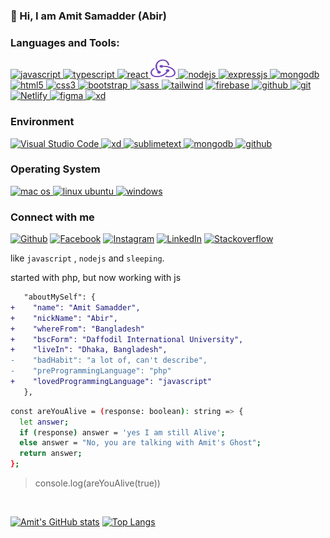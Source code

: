 ### 💎 Hi, I am Amit Samadder (Abir)

<!-- ##### I ❤️ to work with JavaScript, TypeScript, ReactJS, NextJS, ReduxJS, ContextAPI 
##### I ❤️ to use mac OS, Linux (ubuntu) OS, Windows OS 
##### I ❤️ the tools to development are WebStorm, vscode, postman, chrome -->

### Languages and Tools:
[<img src="https://upload.wikimedia.org/wikipedia/commons/9/99/Unofficial_JavaScript_logo_2.svg" alt="javascript" width="40" height="30"/> ](https://developer.mozilla.org/en-US/docs/Web/JavaScript) 
[<img src="https://www.vectorlogo.zone/logos/typescriptlang/typescriptlang-icon.svg" alt="typescript" width="30" height="30"/> ](https://www.typescriptlang.org/) 
[<img src="https://www.vectorlogo.zone/logos/reactjs/reactjs-icon.svg" alt="react" width="40" height="30"/> ](https://reactjs.org) 
[<img src="https://raw.githubusercontent.com/devicons/devicon/master/icons/redux/redux-original.svg" alt="redux" width="40" height="30"/> ](https://redux.js.org) 
[<img src="https://www.vectorlogo.zone/logos/nodejs/nodejs-icon.svg" alt="nodejs" width="40" height="30"/> ](https://nodejs.org) 
[<img src="https://www.pngfind.com/pngs/m/136-1363736_express-js-icon-png-transparent-png.png" alt="expressjs" width="35" height="30" background="#fff"/> ](https://expressjs.com/) 
[<img src="https://www.vectorlogo.zone/logos/mongodb/mongodb-icon.svg" alt="mongodb" width="40" height="30"/> ](https://www.mongodb.com/) 
[<img src="https://www.vectorlogo.zone/logos/w3_html5/w3_html5-icon.svg" alt="html5" width="40" height="30"/> ](https://www.w3.org/html) 
[<img src="https://www.vectorlogo.zone/logos/w3_css/w3_css-icon.svg" alt="css3" width="40" height="30"/> ](https://www.w3schools.com/css) 
[<img src="https://upload.wikimedia.org/wikipedia/commons/b/b2/Bootstrap_logo.svg" alt="bootstrap" width="37" height="30"/> ](https://getbootstrap.com/)
[<img src="https://www.vectorlogo.zone/logos/sass-lang/sass-lang-icon.svg" alt="sass" width="40" height="30"/> ](https://sass-lang.com)
[<img src="https://www.vectorlogo.zone/logos/tailwindcss/tailwindcss-icon.svg" alt="tailwind" width="40" height="30"/>](https://tailwindcss.com) 
[<img src="https://www.vectorlogo.zone/logos/firebase/firebase-icon.svg" alt="firebase" width="40" height="30"/> ](https://firebase.google.com) 
[<img src="https://www.vectorlogo.zone/logos/github/github-icon.svg" alt="github" width="40" height="30"/> ](https://github.com/) 
[<img src="https://www.vectorlogo.zone/logos/git-scm/git-scm-icon.svg" alt="git" width="40" height="30"/> ](https://git-scm.com) 
[<img src="https://www.vectorlogo.zone/logos/netlify/netlify-icon.svg" alt="Netlify" width="40" height="30"/> ](https://www.netlify.com/) 
[<img src="https://www.vectorlogo.zone/logos/figma/figma-icon.svg" alt="figma" width="40" height="30"/> ](https://www.figma.com) 
[<img src="https://cdn.worldvectorlogo.com/logos/adobe-xd.svg" alt="xd" width="40" height="30"/> ](https://www.adobe.com/products/xd.html) 

### Environment
[<img src="https://upload.wikimedia.org/wikipedia/commons/2/2d/Visual_Studio_Code_1.18_icon.svg" alt="Visual Studio Code" width="40" height="30"/> ](https://code.visualstudio.com) 
[<img src="https://upload.wikimedia.org/wikipedia/commons/c/c0/WebStorm_Icon.svg" alt="xd" width="40" height="30"/> ](https://www.jetbrains.com/webstorm/) 
[<img src="https://upload.wikimedia.org/wikipedia/commons/7/79/Breezeicons-apps-48-sublime-text.svg" alt="sublimetext" width="30" height="30"/> ](https://www.sublimetext.com/) 
[<img src="https://www.vectorlogo.zone/logos/mongodb/mongodb-icon.svg" alt="mongodb" width="40" height="30"/> ](https://www.mongodb.com/products/compass) 
[<img src="https://www.vectorlogo.zone/logos/github/github-icon.svg" alt="github" width="40" height="30"/> ](https://github.com/) 

### Operating System
[<img src="http://incitrio.com/wp-content/uploads/2015/01/Apple_gray_logo.png" alt="mac os" width="30" height="30"/> ](https://www.apple.com/macos/monterey/) 
[<img src="https://www.vectorlogo.zone/logos/ubuntu/ubuntu-icon.svg" alt="linux ubuntu" width="40" height="30"/> ](https://ubuntu.com/) 
[<img src="https://upload.wikimedia.org/wikipedia/commons/5/5f/Windows_logo_-_2012.svg" alt="windows" width="30" height="30"/> ](https://www.microsoft.com/en-us/windows) 

### Connect with me
[![Github][github-shield]][github-url]
[![Facebook][facebook-shield]][facebook-url]
[![Instagram][instagram-shield]][instagram-url]
[![LinkedIn][linkedin-shield]][linkedin-url]
[![Stackoverflow][stackoverflow-shield]][stackoverflow-url]


like `javascript` , `nodejs` and `sleeping`.

started with php, but now working with js

```diff
   "aboutMySelf": {
+    "name": "Amit Samadder",
+    "nickName": "Abir",
+    "whereFrom": "Bangladesh"
+    "bscForm": "Daffodil International University",
+    "liveIn": "Dhaka, Bangladesh",
-    "badHabit": "a lot of, can't describe",
-    "preProgrammingLanguage": "php"
+    "lovedProgrammingLanguage": "javascript"
   },
```

```bash
const areYouAlive = (response: boolean): string => {
  let answer;
  if (response) answer = 'yes I am still Alive';
  else answer = "No, you are talking with Amit's Ghost";
  return answer;
};
```

> console.log(areYouAlive(true))
<br/>

[![Amit's GitHub stats](https://github-readme-stats.vercel.app/api?username=amiamitswe&count_private=true&show_icons=true&theme=dark)](https://github.com/amiamitswe) [![Top Langs](https://github-readme-stats.vercel.app/api/top-langs/?username=amiamitswe&layout=compact&theme=dark)](https://github.com/amiamitswe)

[stackoverflow-shield]: https://img.shields.io/badge/stackoverflow-%20-555?color=555&&logo=stackoverflow&logoColor=white&style=flat-square
[stackoverflow-url]: https://stackoverflow.com/users/8791843/a-s-abir
[github-shield]: https://img.shields.io/badge/github-%20-555?color=555&&logo=github&logoColor=white&style=flat-square
[github-url]: https://github.com/amiamitswe
[facebook-shield]: https://img.shields.io/badge/-Facebook-black.svg?style=flat-square&logo=facebook&color=555&logoColor=white
[facebook-url]: https://facebook.com/amiamitswe
[instagram-shield]: https://img.shields.io/badge/-Instagram-black.svg?style=flat-square&logo=instagram&color=555&logoColor=white
[instagram-url]: https://instagram.com/amiamitswe
[linkedin-shield]: https://img.shields.io/badge/-LinkedIn-black.svg?style=flat-square&logo=linkedin&colorB=555
[linkedin-url]: https://bd.linkedin.com/in/amiamitswe
